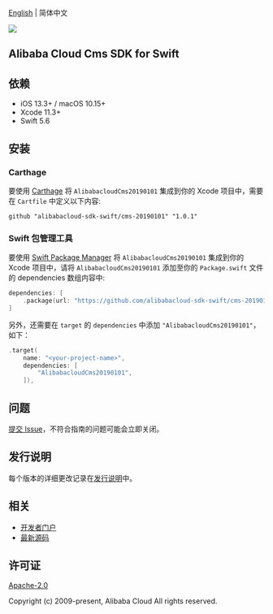 [English](README.md) | 简体中文

![](https://aliyunsdk-pages.alicdn.com/icons/AlibabaCloud.svg)

## Alibaba Cloud Cms SDK for Swift

## 依赖

- iOS 13.3+ / macOS 10.15+
- Xcode 11.3+
- Swift 5.6

## 安装

### Carthage

要使用 [Carthage](https://github.com/Carthage/Carthage) 将 `AlibabacloudCms20190101` 集成到你的 Xcode 项目中，需要在 `Cartfile` 中定义以下内容:

```ogdl
github "alibabacloud-sdk-swift/cms-20190101" "1.0.1"
```

### Swift 包管理工具

要使用 [Swift Package Manager](https://swift.org/package-manager/) 将 `AlibabacloudCms20190101` 集成到你的 Xcode 项目中，请将 `AlibabacloudCms20190101` 添加至你的 `Package.swift` 文件的 dependencies 数组内容中:

```swift
dependencies: [
    .package(url: "https://github.com/alibabacloud-sdk-swift/cms-20190101.git", from: "1.0.1")
]
```

另外，还需要在 `target` 的 `dependencies` 中添加 `"AlibabacloudCms20190101"`，如下：

```swift
.target(
    name: "<your-project-name>",
    dependencies: [
        "AlibabacloudCms20190101",
    ]),
```

## 问题

[提交 Issue](https://github.com/alibabacloud-sdk-swift/cms-20190101/issues/new)，不符合指南的问题可能会立即关闭。

## 发行说明

每个版本的详细更改记录在[发行说明](./ChangeLog.txt)中。

## 相关

* [开发者门户](https://next.api.aliyun.com/home)
* [最新源码](https://github.com/alibabacloud-sdk-swift/cms-20190101)

## 许可证

[Apache-2.0](http://www.apache.org/licenses/LICENSE-2.0)

Copyright (c) 2009-present, Alibaba Cloud All rights reserved.
